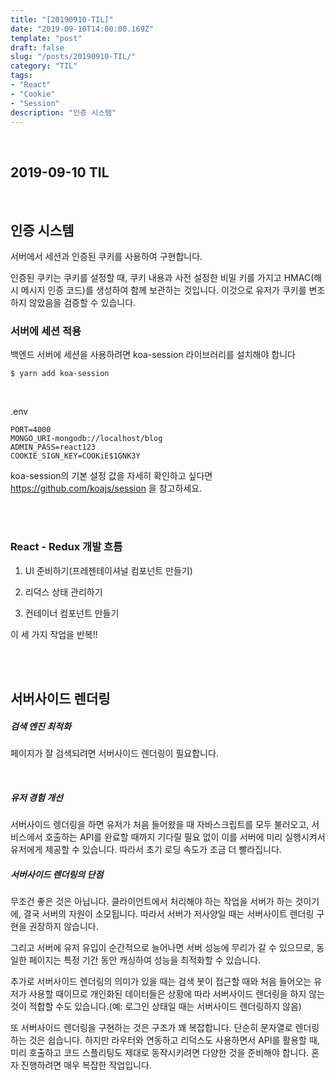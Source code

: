 ```yaml
---
title: "[20190910-TIL]"
date: "2019-09-10T14:00:00.169Z"
template: "post"
draft: false
slug: "/posts/20190910-TIL/"
category: "TIL"
tags:
- "React"
- "Cookie"
- "Session"
description: "인증 시스템"
---
```


<br>

## 2019-09-10 TIL

<br>

## 인증 시스템

서버에서 세션과 인증된 쿠키를 사용하여 구현합니다.

인증된 쿠키는 쿠키를 설정할 때, 쿠키 내용과 사전 설정한 비밀 키를 가지고 HMAC(해시 메시지 인증 코드)를 생성하여 함께 보관하는 것입니다. 이것으로 유저가 쿠키를 변조하지 않았음을 검증할 수 있습니다.

### 서버에 세션 적용

백엔드 서버에 세션을 사용하려면 koa-session 라이브러리를 설치해야 합니다

`$ yarn add koa-session`

<br>

.env

```
PORT=4000
MONGO_URI-mongodb://localhost/blog
ADMIN_PASS=react123
COOKIE_SIGN_KEY=COOKiE$1GNK3Y
```

koa-session의 기본 설정 값을 자세히 확인하고 싶다면 https://github.com/koajs/session 을 참고하세요.

<br>
<br>

### React - Redux 개발 흐름

1. UI 준비하기(프레젠테이셔널 컴포넌트 만들기)

2. 리덕스 상태 관리하기

3. 컨테이너 컴포넌트 만들기

이 세 가지 작업을 반복!!


<br>
<br>

## 서버사이드 렌더링

##### 검색 엔진 최적화

페이지가 잘 검색되려면 서버사이드 렌더링이 필요합니다.

<br>

##### 유저 경험 개선

서버사이드 렝더링을 하면 유저가 처음 들어왔을 때 자바스크립트를 모두 불러오고, 서비스에서 호출하는 API를 완료할 때까지 기다릴 필요 없이 이를 서버에 미리 실행시켜서 유저에게 제공할 수 있습니다. 따라서 초기 로딩 속도가 조금 더 빨라집니다.

##### 서버사이드 렌더링의 단점

무조건 좋은 것은 아닙니다. 클라이언트에서 처리해야 하는 작업을 서버가 하는 것이기에, 결국 서버의 자원이 소모됩니다. 따라서 서버가 저사양일 때는 서버사이트 렌더링 구현을 권장하지 않습니다.

그리고 서버에 유저 유입이 순간적으로 늘어나면 서버 성능에 무리가 갈 수 있으므로, 동일한 페이지는 특정 기간 동안 캐싱하여 성능을 최적화할 수 있습니다.

추가로 서버사이드 렌더링의 의미가 있을 때는 검색 봇이 접근할 때와 처음 들어오는 유저가 사용할 때이므로 개인화된 데이터들은 상황에 따라 서버사이드 렌더링을 하지 않는 것이 적합할 수도 있습니다.(예: 로그인 상태일 때는 서버사이드 렌더링하지 않음)

또 서버사이드 렌더링을 구현하는 것은 구조가 꽤 복잡합니다.
단순히 문자열로 렌더링하는 것은 쉽습니다.
하지만 라우터와 연동하고 리덕스도 사용하면서 API를 활용할 때, 미리 호출하고 코드 스플리팅도 제대로 동작시키려면 다양한 것을 준비해야 합니다. 혼자 진행하려면 매우 복잡한 작업입니다. 
